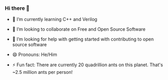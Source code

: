 ### Hi there 👋

<!--
**rabblerag/rabblerag** is a ✨ _special_ ✨ repository because its `README.md` (this file) appears on your GitHub profile.

Here are some ideas to get you started:

- 🔭 I’m currently working on ... --->
- 🌱 I’m currently learning C++ and Verilog

- 👯 I’m looking to collaborate on Free and Open Source Software

- 🤔 I’m looking for help with getting started with contributing to open source software

<!--- - 💬 Ask me about ... 
- 📫 How to reach me: ... --->
- 😄 Pronouns: He/Him

- ⚡ Fun fact: There are currently 20 quadrillion ants on this planet. That's ~2.5 million ants per person!

